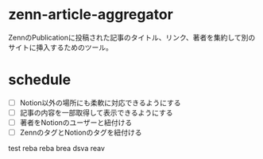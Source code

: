 # zenn-article-aggregator
ZennのPublicationに投稿された記事のタイトル、リンク、著者を集約して別のサイトに挿入するためのツール。

# schedule
- [ ] Notion以外の場所にも柔軟に対応できるようにする
- [ ] 記事の内容を一部取得して表示できるようにする
- [ ] 著者をNotionのユーザーと紐付ける
- [ ] ZennのタグとNotionのタグを紐付ける

test
reba
reba
brea
dsva
reav
